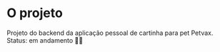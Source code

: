 # O projeto

Projeto do backend da aplicação pessoal de cartinha para pet Petvax.<br>
Status: em andamento 👨‍💻